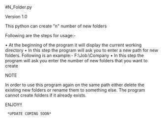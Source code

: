 #N_Folder.py

Version 1.0

This python can create "n" number of new folders 

Following are the steps for usage:-

•	At the beginning of the program it will display the current working directory
•	In this step the program will ask you to enter a new path for new folders.
        Following is an example:-
          F:\Job:\Company
•	In this step the program will ask you enter the number of new folders that you want to create
 
 

 NOTE

 In order to use this program again on the same path either delete the existing new folders or rename them to something else. 
The program cannot create folders if it already exists.
 
 ENJOY!!
 
     
     
     *UPDATE COMING SOON*
